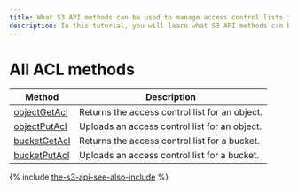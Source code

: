 ```yaml
---
title: What S3 API methods can be used to manage access control lists in {{ objstorage-full-name }}
description: In this tutorial, you will learn what S3 API methods can be used to manage access control lists.
---
```


# All ACL methods

| Method | Description |
----- | -----
| [objectGetAcl](acl/objectget.md) | Returns the access control list for an object. |
| [objectPutAcl](acl/objectput.md) | Uploads an access control list for an object. |
| [bucketGetAcl](acl/bucketget.md) | Returns the access control list for a bucket. |
| [bucketPutAcl](acl/bucketput.md) | Uploads an access control list for a bucket. |

{% include [the-s3-api-see-also-include](../../../_includes/storage/the-s3-api-see-also-include.md) %}